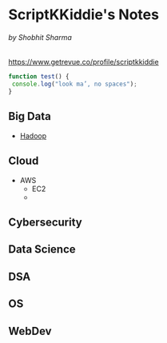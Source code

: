 # ScriptKKiddie's Notes
###### by Shobhit Sharma

https://www.getrevue.co/profile/scriptkkiddie

```javascript
function test() {
 console.log("look ma’, no spaces");
}
```

## Big Data
   * [Hadoop](Hadoop.MD)
## Cloud
   * AWS
     * EC2
     * 
## Cybersecurity
## Data Science
## DSA
## OS
## WebDev
## 
